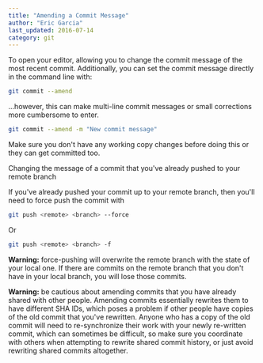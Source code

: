 ```yaml
---
title: "Amending a Commit Message"
author: "Eric Garcia"
last_updated: 2016-07-14
category: git
---
```


To open your editor, allowing you to change the commit message of the most recent commit. Additionally, you can set the commit message directly in the command line with:

```bash
git commit --amend
```

…however, this can make multi-line commit messages or small corrections more cumbersome to enter.

```bash
git commit --amend -m "New commit message"
```

Make sure you don't have any working copy changes before doing this or they can get committed too.

Changing the message of a commit that you've already pushed to your remote branch

If you've already pushed your commit up to your remote branch, then you'll need to force push the commit with

```bash
git push <remote> <branch> --force
```

Or

```bash
git push <remote> <branch> -f
```

**Warning:** force-pushing will overwrite the remote branch with the state of your local one. If there are commits on the remote branch that you don't have in your local branch, you will lose those commits.

**Warning:** be cautious about amending commits that you have already shared with other people. Amending commits essentially rewrites them to have different SHA IDs, which poses a problem if other people have copies of the old commit that you've rewritten. Anyone who has a copy of the old commit will need to re-synchronize their work with your newly re-written commit, which can sometimes be difficult, so make sure you coordinate with others when attempting to rewrite shared commit history, or just avoid rewriting shared commits altogether.
